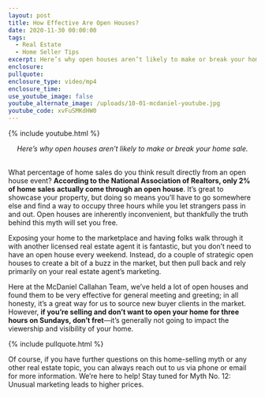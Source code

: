 ```yaml
---
layout: post
title: How Effective Are Open Houses?
date: 2020-11-30 00:00:00
tags:
  - Real Estate
  - Home Seller Tips
excerpt: Here’s why open houses aren’t likely to make or break your home sale.
enclosure:
pullquote:
enclosure_type: video/mp4
enclosure_time:
use_youtube_image: false
youtube_alternate_image: /uploads/10-01-mcdaniel-youtube.jpg
youtube_code: xvFuSMKdHW0
---
```


{% include youtube.html %}

<center><em>Here&rsquo;s why open houses aren&rsquo;t likely to make or break your home sale.</em></center>

<br>What percentage of home sales do you think result directly from an open house event? **According to the National Association of Realtors, only 2% of home sales actually come through an open house**. It’s great to showcase your property, but doing so means you’ll have to go somewhere else and find a way to occupy three hours while you let strangers pass in and out. Open houses are inherently inconvenient, but thankfully the truth behind this myth will set you free.

Exposing your home to the marketplace and having folks walk through it with another licensed real estate agent it is fantastic, but you don’t need to have an open house every weekend. Instead, do a couple of strategic open houses to create a bit of a buzz in the market, but then pull back and rely primarily on your real estate agent’s marketing.

Here at the McDaniel Callahan Team, we’ve held a lot of open houses and found them to be very effective for general meeting and greeting; in all honesty, it’s a great way for us to source new buyer clients in the market. However, **if you’re selling and don’t want to open your home for three hours on Sundays, don’t fret**—it’s generally not going to impact the viewership and visibility of your home.

{% include pullquote.html %}

Of course, if you have further questions on this home-selling myth or any other real estate topic, you can always reach out to us via phone or email for more information. We’re here to help\! Stay tuned for Myth No. 12: Unusual marketing leads to higher prices.